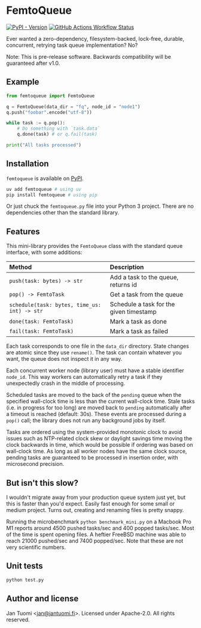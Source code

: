 # FemtoQueue

<a href="https://pypi.org/project/femtoqueue/">
<img alt="PyPI - Version" src="https://img.shields.io/pypi/v/femtoqueue"></a>

<a href="https://github.com/jantuomi/femtoqueue/actions/workflows/build-test-publish.yml">
<img alt="GitHub Actions Workflow Status" src="https://img.shields.io/github/actions/workflow/status/jantuomi/femtoqueue/build-test-publish.yml"></a>

Ever wanted a zero-dependency, filesystem-backed, lock-free, durable, concurrent, retrying task queue implementation? No?

Note: This is pre-release software. Backwards compatibility will be guaranteed after v1.0.

## Example

```python
from femtoqueue import FemtoQueue

q = FemtoQueue(data_dir = "fq", node_id = "node1")
q.push("foobar".encode("utf-8"))

while task := q.pop():
    # Do something with `task.data`
    q.done(task) # or q.fail(task)

print("All tasks processed")
```

## Installation

`femtoqueue` is available on [PyPI](https://pypi.org/project/femtoqueue/).

```bash
uv add femtoqueue # using uv
pip install femtoqueue # using pip
```

Or just chuck the `femtoqueue.py` file into your Python 3 project. There are no dependencies other than the standard library.

## Features

This mini-library provides the `FemtoQueue` class with the standard queue interface, with some additions:

| Method                                       | Description                             |
| :------------------------------------------- | :-------------------------------------- |
| `push(task: bytes) -> str`                   | Add a task to the queue, returns id     |
| `pop() -> FemtoTask`                         | Get a task from the queue               |
| `schedule(task: bytes, time_us: int) -> str` | Schedule a task for the given timestamp |
| `done(task: FemtoTask)`                      | Mark a task as done                     |
| `fail(task: FemtoTask)`                      | Mark a task as failed                   |

Each task corresponds to one file in the `data_dir` directory. State changes are atomic since they use `rename()`. The task can contain whatever you want, the queue does not inspect it in any way.

Each concurrent worker node (library user) must have a stable identifier `node_id`. This way workers can automatically retry a task if they unexpectedly crash in the middle of processing.

Scheduled tasks are moved to the back of the `pending` queue when the specified wall-clock time is less than the current wall-clock time. Stale tasks (i.e. in progress for too long) are moved back to `pending` automatically after a timeout is reached (default: 30s). These events are processed during a `pop()` call; the library does not run any background jobs by itself.

Tasks are ordered using the system-provided monotonic clock to avoid issues such as NTP-related clock skew or daylight savings time moving the clock backwards in time, which would be possible if ordering was based on wall-clock time. As long as all worker nodes have the same clock source, pending tasks are guaranteed to be processed in insertion order, with microsecond precision.

## But isn't this slow?

I wouldn't migrate away from your production queue system just yet, but this is faster than you'd expect. Easily fast enough for some small or medium project. Turns out, creating and renaming files is pretty snappy.

Running the microbenchmark `python benchmark_mini.py` on a Macbook Pro M1 reports around 4500 pushed tasks/sec and 400 popped tasks/sec. Most of the time is spent opening files. A heftier FreeBSD machine was able to reach 21000 pushed/sec and 7400 popped/sec. Note that these are not very scientific numbers.

## Unit tests

```bash
python test.py
```

## Author and license

Jan Tuomi <<jan@jantuomi.fi>>. Licensed under Apache-2.0. All rights reserved.
